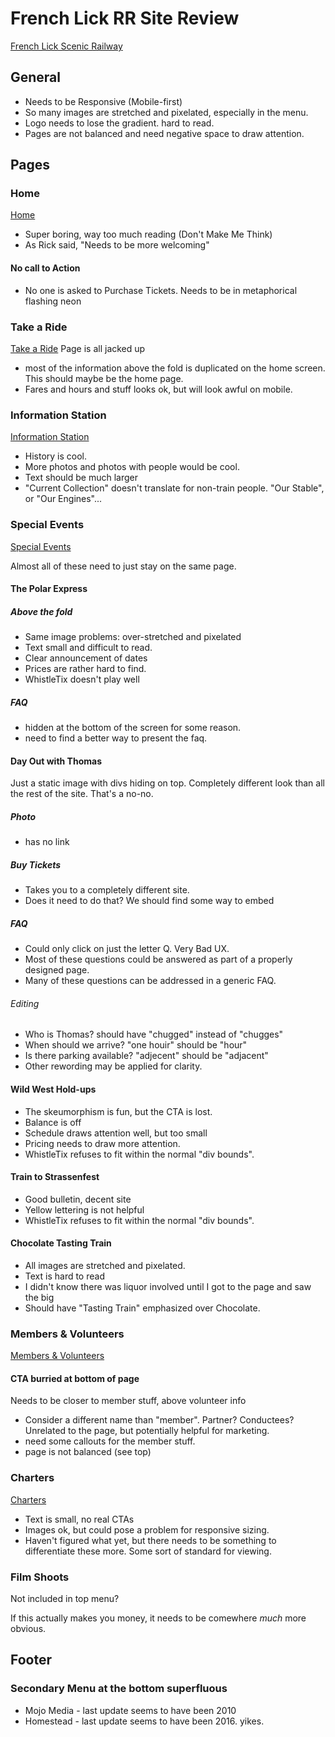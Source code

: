 # French Lick RR Site Review

[French Lick Scenic Railway](http://www.frenchlickscenicrailway.org)

## General
* Needs to be Responsive (Mobile-first)
* So many images are stretched and pixelated, especially in the menu.
* Logo needs to lose the gradient. hard to read.
* Pages are not balanced and need negative space to draw attention.

## Pages

### Home
[Home](http://www.frenchlickscenicrailway.org/index.html)
* Super boring, way too much reading (Don't Make Me Think)
* As Rick said, "Needs to be more welcoming"


#### No call to Action
* No one is asked to Purchase Tickets. Needs to be in metaphorical flashing neon


### Take a Ride
[Take a Ride](http://www.frenchlickscenicrailway.org/Take-A-Ride.html)
Page is all jacked up

* most of the information above the fold is duplicated on the home screen.
This should maybe be the home page.
* Fares and hours and stuff looks ok, but will look awful on mobile.


### Information Station
[Information Station](http://www.frenchlickscenicrailway.org/Information-Station.html)
* History is cool.
* More photos and photos with people would be cool.
* Text should be much larger
* "Current Collection" doesn't translate for non-train people. "Our Stable", or "Our Engines"...


### Special Events
[Special Events](http://www.frenchlickscenicrailway.org/Special-Events.html)

Almost all of these need to just stay on the same page.

#### The Polar Express

##### Above the fold
* Same image problems: over-stretched and pixelated
* Text small and difficult to read.
* Clear announcement of dates
* Prices are rather hard to find.
* WhistleTix doesn't play well

##### FAQ
* hidden at the bottom of the screen for some reason.
* need to find a better way to present the faq.


#### Day Out with Thomas 
Just a static image with divs hiding on top.
Completely different look than all the rest of the site. That's a no-no.

##### Photo
* has no link

##### Buy Tickets 
* Takes you to a completely different site. 
* Does it need to do that? We should find some way to embed

##### FAQ
* Could only click on just the letter Q. Very Bad UX.
* Most of these questions could be answered as part of a properly designed page.
* Many of these questions can be addressed in a generic FAQ.

###### Editing
* Who is Thomas? should have "chugged" instead of "chugges"
* When should we arrive? "one houir" should be "hour"
* Is there parking available? "adjecent" should be "adjacent"
* Other rewording may be applied for clarity.


#### Wild West Hold-ups
* The skeumorphism is fun, but the CTA is lost.
* Balance is off
* Schedule draws attention well, but too small
* Pricing needs to draw more attention.
* WhistleTix refuses to fit within the normal "div bounds".


#### Train to Strassenfest
* Good bulletin, decent site
* Yellow lettering is not helpful
* WhistleTix refuses to fit within the normal "div bounds".


#### Chocolate Tasting Train
* All images are stretched and pixelated.
* Text is hard to read
* I didn't know there was liquor involved until I got to the page and saw the big 
* Should have "Tasting Train" emphasized over Chocolate.


### Members & Volunteers
[Members & Volunteers](http://www.frenchlickscenicrailway.org/Members-Volunteers.html)
#### CTA burried at bottom of page
Needs to be closer to member stuff, above volunteer info

* Consider a different name than "member". Partner? Conductees? Unrelated to the page, but potentially helpful for marketing.
* need some callouts for the member stuff.
* page is not balanced (see top)


### Charters
[Charters](http://www.frenchlickscenicrailway.org/privatecharters.html)

* Text is small, no real CTAs
* Images ok, but could pose a problem for responsive sizing.
* Haven't figured what yet, but there needs to be something to differentiate these more. Some sort of standard for viewing.

### Film Shoots
Not included in top menu?

If this actually makes you money, it needs to be comewhere _much_ more obvious.

## Footer
### Secondary Menu at the bottom superfluous

* Mojo Media - last update seems to have been 2010
* Homestead - last update seems to have been 2016. yikes.
